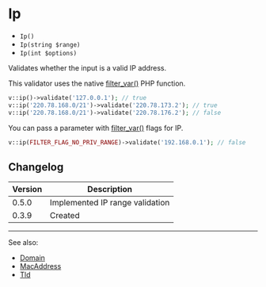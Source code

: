 # Ip

- `Ip()`
- `Ip(string $range)`
- `Ip(int $options)`

Validates whether the input is a valid IP address.

This validator uses the native [filter_var()][] PHP function.

```php
v::ip()->validate('127.0.0.1'); // true
v::ip('220.78.168.0/21')->validate('220.78.173.2'); // true
v::ip('220.78.168.0/21')->validate('220.78.176.2'); // false
```

You can pass a parameter with [filter_var()][] flags for IP.

```php
v::ip(FILTER_FLAG_NO_PRIV_RANGE)->validate('192.168.0.1'); // false
```

## Changelog

Version | Description
--------|-------------
  0.5.0 | Implemented IP range validation
  0.3.9 | Created

***
See also:

- [Domain](Domain.md)
- [MacAddress](MacAddress.md)
- [Tld](Tld.md)

[filter_var()]: https://php.net/filter_var
